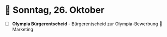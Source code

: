 # 📅 Sonntag, 26. Oktober

- [ ] **Olympia Bürgerentscheid** - Bürgerentscheid zur Olympia-Bewerbung 📁 Marketing
